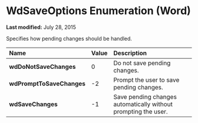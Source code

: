 
# WdSaveOptions Enumeration (Word)

 **Last modified:** July 28, 2015

Specifies how pending changes should be handled.


|**Name**|**Value**|**Description**|
|:-----|:-----|:-----|
| **wdDoNotSaveChanges**|0|Do not save pending changes.|
| **wdPromptToSaveChanges**|-2|Prompt the user to save pending changes.|
| **wdSaveChanges**|-1|Save pending changes automatically without prompting the user.|
